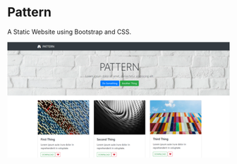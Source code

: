 # Pattern

A Static Website using Bootstrap and CSS.

![Pattern Website](https://github.com/laiamanda/Pattern/blob/main/Pattern%20ScreenShot/Screenshot%20(35).png)
